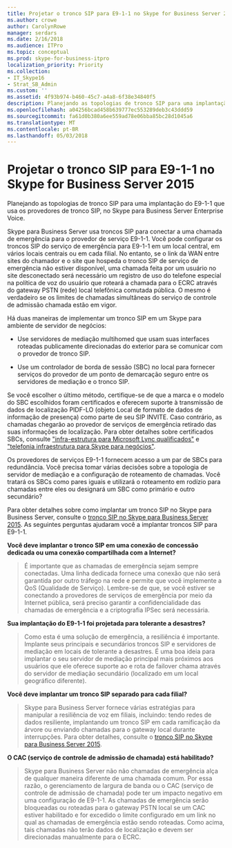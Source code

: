 ```yaml
---
title: Projetar o tronco SIP para E9-1-1 no Skype for Business Server 2015
ms.author: crowe
author: CarolynRowe
manager: serdars
ms.date: 2/16/2018
ms.audience: ITPro
ms.topic: conceptual
ms.prod: skype-for-business-itpro
localization_priority: Priority
ms.collection:
- IT_Skype16
- Strat_SB_Admin
ms.custom: ''
ms.assetid: 4f93b974-b460-45c7-a4a8-6f38e34840f5
description: Planejando as topologias de tronco SIP para uma implantação do E9-1-1 que usa os provedores de tronco SIP, no Skype para Business Server Enterprise Voice.
ms.openlocfilehash: a04256bcad458b639777ec553289deb3c43ddd59
ms.sourcegitcommit: fa61d0b380a6ee559ad78e06bba85bc28d1045a6
ms.translationtype: MT
ms.contentlocale: pt-BR
ms.lasthandoff: 05/03/2018
---
```

# <a name="design-the-sip-trunk-for-e9-1-1-in-skype-for-business-server-2015"></a>Projetar o tronco SIP para E9-1-1 no Skype for Business Server 2015
 
Planejando as topologias de tronco SIP para uma implantação do E9-1-1 que usa os provedores de tronco SIP, no Skype para Business Server Enterprise Voice.
  
Skype para Business Server usa troncos SIP para conectar a uma chamada de emergência para o provedor de serviço E9-1-1. Você pode configurar os troncos SIP do serviço de emergência para E9-1-1 em um local central, em vários locais centrais ou em cada filial. No entanto, se o link da WAN entre sites do chamador e o site que hospeda o tronco SIP de serviço de emergência não estiver disponível, uma chamada feita por um usuário no site desconectado será necessário um registro de uso do telefone especial na política de voz do usuário que roteará a chamada para o ECRC através do gateway PSTN (rede) local telefônica comutada pública. O mesmo é verdadeiro se os limites de chamadas simultâneas do serviço de controle de admissão chamada estão em vigor.
  
Há duas maneiras de implementar um tronco SIP em um Skype para ambiente de servidor de negócios:
  
- Use servidores de mediação multihomed que usam suas interfaces roteadas publicamente direcionadas do exterior para se comunicar com o provedor de tronco SIP.
    
- Use um controlador de borda de sessão (SBC) no local para fornecer serviços do provedor de um ponto de demarcação seguro entre os servidores de mediação e o tronco SIP.
    
Se você escolher o último método, certifique-se de que a marca e o modelo do SBC escolhidos foram certificados e oferecem suporte à transmissão de dados de localização PIDF-LO (objeto Local de formato de dados de informação de presença) como parte de seu SIP INVITE. Caso contrário, as chamadas chegarão ao provedor de serviços de emergência retirado das suas informações de localização. Para obter detalhes sobre certificados SBCs, consulte ["infra-estrutura para Microsoft Lync qualificados"](https://go.microsoft.com/fwlink/p/?LinkId=248425) e ["telefonia infraestrutura para Skype para negócios"](https://technet.microsoft.com/en-us/office/dn947483).
  
Os provedores de serviços E9-1-1 fornecem acesso a um par de SBCs para redundância. Você precisa tomar várias decisões sobre a topologia de servidor de mediação e a configuração de roteamento de chamadas. Você tratará os SBCs como pares iguais e utilizará o roteamento em rodízio para chamadas entre eles ou designará um SBC como primário e outro secundário?
  
Para obter detalhes sobre como implantar um tronco SIP no Skype para Business Server, consulte o [tronco SIP no Skype para Business Server 2015](sip-trunking.md). As seguintes perguntas ajudaram você a implantar troncos SIP para E9-1-1.
  
 **Você deve implantar o tronco SIP em uma conexão de concessão dedicada ou uma conexão compartilhada com a Internet?**
  
> É importante que as chamadas de emergência sejam sempre conectadas. Uma linha dedicada fornece uma conexão que não será garantida por outro tráfego na rede e permite que você implemente a QoS (Qualidade de Serviço). Lembre-se de que, se você estiver se conectando a provedores de serviços de emergência por meio da Internet pública, será preciso garantir a confidencialidade das chamadas de emergência e a criptografia IPSec será necessária. 
    
 **Sua implantação do E9-1-1 foi projetada para tolerante a desastres?**
  
> Como esta é uma solução de emergência, a resiliência é importante. Implante seus principais e secundários troncos SIP e servidores de mediação em locais de tolerante a desastres. É uma boa ideia para implantar o seu servidor de mediação principal mais próximos aos usuários que ele oferece suporte ao e rota de failover chama através do servidor de mediação secundário (localizado em um local geográfico diferente). 
    
 **Você deve implantar um tronco SIP separado para cada filial?**
  
> Skype para Business Server fornece várias estratégias para manipular a resiliência de voz em filiais, incluindo: tendo redes de dados resiliente, implantando um tronco SIP em cada ramificação da árvore ou enviando chamadas para o gateway local durante interrupções. Para obter detalhes, consulte o [tronco SIP no Skype para Business Server 2015](sip-trunking.md).
    
 **O CAC (serviço de controle de admissão de chamada) está habilitado?**
  
> Skype para Business Server não não chamadas de emergência alça de qualquer maneira diferente de uma chamada comum. Por essa razão, o gerenciamento de largura de banda ou o CAC (serviço de controle de admissão de chamada) pode ter um impacto negativo em uma configuração de E9-1-1. As chamadas de emergência serão bloqueadas ou roteadas para o gateway PSTN local se um CAC estiver habilitado e for excedido o limite configurado em um link no qual as chamadas de emergência estão sendo roteadas. Como acima, tais chamadas não terão dados de localização e devem ser direcionadas manualmente para o ECRC.
    

